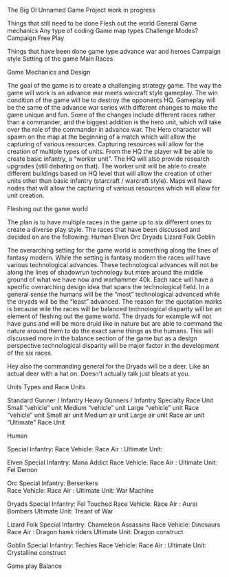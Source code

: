 The Big Ol Unnamed Game Project
work in progress



Things that still need to be done
Flesh out the world
General Game mechanics
Any type of coding
Game map types
Challenge Modes?
Campaign 
Free Play


Things that have been done
game type
advance war and heroes
Campaign style
Setting of the game
Main Races

Game Mechanics and Design

The goal of the game is to create a challenging strategy game. The way the game will work is an advance war meets warcraft style gameplay.  The win condition of the game will be to destroy the opponents HQ.  Gameplay will be the same of the advance war series with different changes to make the game unique and fun.  Some of the changes include different races rather than a commander, and the biggest addition is the hero unit, which will take over the role of the commander in advance war.  The Hero character will spawn on the map at the beginning of a match which will allow the capturing of various resources.  Capturing resources will allow for the creation of multiple types of units. From the HQ the player will be able to create basic infantry, a “worker unit”.  The HQ will also provide research upgrades (still debating on that).  The worker unit will be able to create different buildings based on HQ level that will allow the creation of other units other than basic infantry (starcraft / warcraft style).  Maps will have nodes that will allow the capturing of various resources which will allow for unit creation. 

Fleshing out the game world

The plan is to have multiple races in the game up to six different ones to create a diverse play style.  The races that have been discussed and decided on are the following:
Human
Elven
Orc
Dryads
Lizard Folk
Goblin


The overarching setting for the game world is something along the lines of fantasy modern.  While the setting is fantasy modern the races will have various technological advances.  These technological advances will not be along the lines of shadowrun technology but more around the middle ground of what we have now and warhammer 40k. 
Each race will have a specific overarching design idea that spans the technological field. 
In a general sense the humans will be the “most” technological advanced while the dryads will be the “least” advanced. The reason for the quotation marks is because wile the races will be balanced technological disparity will be an element of fleshing out the game world.  The dryads for example will not have guns and will be more druid like in nature but are able to command the nature around them to do the exact same things as the humans.  This will discussed more in the balance section of the game but as a design perspective technological disparity will be major factor in the development of the six races.

Hey also the commanding general for the Dryads will be a deer. Like an actual deer with a hat on. Doesn't actually talk just bleats at you.






Units Types and Race Units 

Standard Gunner / Infantry
Heavy Gunners / Infantry
Specialty Race Unit
Small “vehicle”  unit
Medium “vehicle” unit
Large “vehicle” unit
Race “vehicle” unit
Small air unit
Medium air unit
Large air unit
Race air unit
“Ultimate” Race Unit

Human

Special Infantry: 
Race Vehicle: 
Race Air :
Ultimate Unit: 




Elven
Special Infantry: Mana Addict
Race Vehicle: 
Race Air :
Ultimate Unit: Fel Demon 



Orc
Special Infantry: Berserkers  
Race Vehicle: 
Race Air :
Ultimate Unit: War Machine




Dryads
Special Infantry: Fel Touched
Race Vehicle: 
Race Air : Aurai Bombers
Ultimate Unit: Treant of War




Lizard Folk
Special Infantry: Chameleon Assassins
Race Vehicle: Dinosaurs
Race Air : Dragon hawk riders
Ultimate Unit: Dragon construct




Goblin
Special Infantry: Techies
Race Vehicle: 
Race Air :
Ultimate Unit: Crystalline construct 



Game play Balance